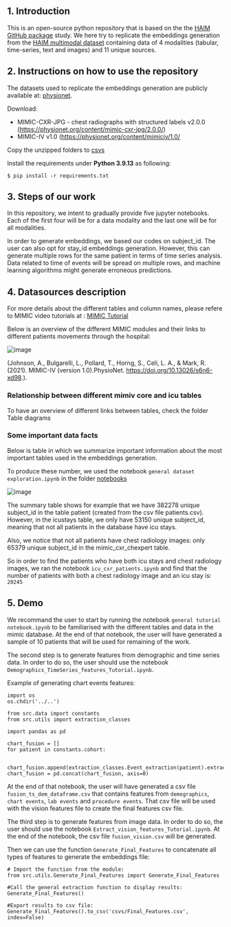 ## 1. Introduction

This is an open-source python repository that is based on the the [HAIM GitHub package](https://github.com/lrsoenksen/HAIM.git) study. 
We here try to replicate the embeddings generation from the [HAIM multimodal dataset](https://physionet.org/content/haim-multimodal/1.0.1/) containing data of 4 modalities (tabular, time-series, text and images) and 11 unique sources.

## 2. Instructions on how to use the repository

The datasets used to replicate the embeddings generation are publicly available at: [physionet](https://physionet.org/content/haim-multimodal/1.0.1/). 

Download:
  - MIMIC-CXR-JPG - chest radiographs with structured labels v2.0.0 (https://physionet.org/content/mimic-cxr-jpg/2.0.0/)
  - MIMIC-IV v1.0 (https://physionet.org/content/mimiciv/1.0/

Copy the unzipped folders  to [csvs](csvs)

Install the requirements under **Python 3.9.13** as following:

```
$ pip install -r requirements.txt
```


## 3. Steps of our work

In this repository, we intent to gradually provide five jupyter notebooks. Each of the first four will be for a data modality and the last one will be for all modalities.

In order to generate embeddings, we based our codes on subject_id. The user can also opt for stay_id embeddings generation. However, this can generate 
multiple rows for the same patient in terms of time series analysis. 
Data related to time of events will be spread on multiple rows, and machine learning algorithms might generate erroneous predictions.

## 4. Datasources description

For more details about the different tables and column names, please refere to MIMIC video tutorials at : [MIMIC Tutorial](https://mimic.mit.edu/docs/iv/tutorials/video/)


Below is an overview of the different MIMIC modules and their links to different patients movements through the hospital: 

![image](https://user-images.githubusercontent.com/119059452/218730593-784ea8a1-cc9c-440e-a30f-9595b2be212b.png)

(Johnson, A., Bulgarelli, L., Pollard, T., Horng, S., Celi, L. A., & Mark, R. (2021). MIMIC-IV (version 1.0).PhysioNet. https://doi.org/10.13026/s6n6-xd98.).

### Relationship between different mimiv core and icu tables


To have an overview of different links between tables, check the folder Table diagrams



### Some important data facts

Below is table in which we summarize important information about the most important tables used in the embeddings generation.

To produce these number, we used the notebook ```general dataset exploration.ipynb``` in the folder [notebooks](notebooks)

![image](https://user-images.githubusercontent.com/119059452/218784248-d562515f-7e85-49d7-a359-285e63093aea.png)


The summary table shows for example that we have 382278 unique subject_id in the table patient (created from the csv file patients.csv). However, in the icustays table, we only have 53150 unique subject_id, meaning that not all patients in the database have icu stays.

Also, we notice that not all patients have chest radiology images: only 65379 unique subject_id in the mimic_cxr_chexpert table.

So in order to find the patients who have both icu stays and chest radiology images, we ran the notebook ```icu_cxr_patients.ipynb``` and find that the number of patients with both a chest radiology image and an icu stay is:  ```20245```


## 5. Demo

We recommand the user to start by running the notebook ```general tutorial notebook.ipynb``` to be familiarised with the different tables and data in the mimic database.
At the end of that notebook, the user will have generated a sample of 10 patients that will be used for remaining of the work.

The second step is to generate features from demographic and time series data. In order to do so, the user should use the notebook ```Demographics_TimeSeries_features_Tutorial.ipynb```.

Example of generating chart events features:
```
import os
os.chdir('../..')

from src.data import constants
from src.utils import extraction_classes

import pandas as pd

chart_fusion = []
for patient in constants.cohort:

    chart_fusion.append(extraction_classes.Event_extraction(patient).extract_chart_events(patient))
chart_fusion = pd.concat(chart_fusion, axis=0)

```

At the end of that notebook, the user will have generated a csv file ```fusion_ts_dem_dataframe.csv``` that contains features from ```demographics```, ```chart events```,  ```lab events``` and ```procedure events```. That csv file will be used with the vision features file to create the final features csv file.

The third step is to generate features from image data. In order to do so, the user should use the notebook ```Extract_vision_features_Tutorial.ipynb```.
At the end of the notebook, the csv file ```fusion_vision.csv``` will be generated.

Then we can use the function ```Generate_Final_Features``` to concatenate all types of features to generate the embeddings file:

```
# Import the function from the module:
from src.utils.Generate_Final_Features import Generate_Final_Features

#Call the general extraction function to display results:
Generate_Final_Features()

#Export results to csv file:
Generate_Final_Features().to_csv('csvs/Final_Features.csv', index=False)
```





